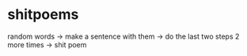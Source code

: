 # shitpoems

random words -> make a sentence with them -> do the last two steps 2 more times -> shit poem
